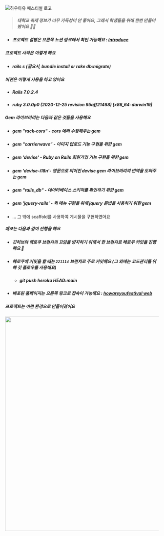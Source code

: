 ![하우아유 페스티벌 로고](https://user-images.githubusercontent.com/19422885/201467479-6c88333f-9eb8-4928-946a-101195027b0e.png)
> ##### 대학교 축제 정보가 너무 가독성이 안 좋아요, 그래서 학생들을 위해 한번 만들어봤어요 👏🏻
  - ##### 프로젝트 설명은 오른쪽 노션 링크에서 확인 가능해요 : <a href="https://klmhyeonwoo.oopy.io/8d9b92e6-0077-47c7-a06c-263460526cf5">Introduce</a>

##### 프로젝트 시작은 이렇게 해요
- ##### rails s (필요시, bundle install or rake db:migrate)
##### 버젼은 이렇게 사용을 하고 있어요
- ##### Rails 7.0.2.4
- ##### ruby 3.0.0p0 (2020-12-25 revision 95aff21468) [x86_64-darwin19]
##### Gem 라이브러리는 다음과 같은 것들을 사용해요
- ##### gem "rack-cors" - cors 에러 수정해주는 gem
- ##### gem "carrierwave" - 이미지 업로드 기능 구현을 위한 gem
- ##### gem 'devise' - Ruby on Rails 회원가입 기능 구현을 위한 gem
- ##### gem 'devise-i18n'- 영문으로 되어진 devise gem 라이브러리의 번역을 도와주는 gem
- ##### gem "rails_db" - 데이터베이스 스키마를 확인하기 위한 gem
- ##### gem 'jquery-rails' - 퀵 메뉴 구현을 위해 jquery 문법을 사용하기 위한 gem
- ... 그 밖에 scaffold를 사용하여 게시물을 구현하였어요
##### 배포는 다음과 같이 진행을 해요
- ##### 깃허브와 헤로쿠 브런치의 꼬임을 방지하기 위해서 한 브런치로 헤로쿠 커밋을 진행해요 🤔
- ##### 헤로쿠에 커밋을 할 때는 `221114` 브런치로 주로 커밋해요 (그 외에는 코드관리를 위해 깃 플로우를 사용해요)
  - ##### git push heroku HEAD:main
- ##### 배포된 홈페이지는 오른쪽 링크로 접속이 가능해요 : <a href="owareyoufestival.herokuapp.com">howareyoufestival web</a>
##### 프로젝트는 이런 환경으로 만들어졌어요
<img src="https://user-images.githubusercontent.com/19422885/201467830-e0318668-d782-4c57-9c2d-bc2588bbc7c4.png" style="width:700px"/>
